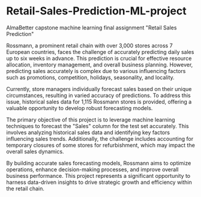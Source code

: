 # Retail-Sales-Prediction-ML-project

AlmaBetter capstone machine learning final assignment "Retail Sales Prediction"

Rossmann, a prominent retail chain with over 3,000 stores across 7 European countries, faces the challenge of accurately predicting daily sales up to six weeks in advance. This prediction is crucial for effective resource allocation, inventory management, and overall business planning. However, predicting sales accurately is complex due to various influencing factors such as promotions, competition, holidays, seasonality, and locality.

Currently, store managers individually forecast sales based on their unique circumstances, resulting in varied accuracy of predictions. To address this issue, historical sales data for 1,115 Rossmann stores is provided, offering a valuable opportunity to develop robust forecasting models.

The primary objective of this project is to leverage machine learning techniques to forecast the "Sales" column for the test set accurately. This involves analyzing historical sales data and identifying key factors influencing sales trends. Additionally, the challenge includes accounting for temporary closures of some stores for refurbishment, which may impact the overall sales dynamics.

By building accurate sales forecasting models, Rossmann aims to optimize operations, enhance decision-making processes, and improve overall business performance. This project represents a significant opportunity to harness data-driven insights to drive strategic growth and efficiency within the retail chain.
